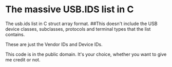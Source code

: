 # The massive USB.IDS list in C

The usb.ids list in C struct array format.
##This doesn't include the USB device classes, subclasses, protocols and terminal types that the list contains.


These are just the Vendor IDs and Device IDs.

This code is in the public domain. It's your choice, whether you want to give me credit or not.
